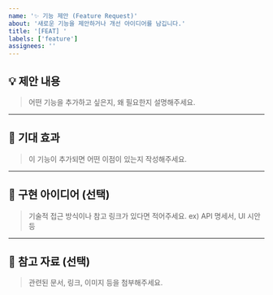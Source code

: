 ```yaml
---
name: '✨ 기능 제안 (Feature Request)'
about: '새로운 기능을 제안하거나 개선 아이디어를 남깁니다.'
title: '[FEAT] '
labels: ['feature']
assignees: ''
---
```


## 💡 제안 내용

> 어떤 기능을 추가하고 싶은지, 왜 필요한지 설명해주세요.

---

## 🧭 기대 효과

> 이 기능이 추가되면 어떤 이점이 있는지 작성해주세요.

---

## 🔧 구현 아이디어 (선택)

> 기술적 접근 방식이나 참고 링크가 있다면 적어주세요.
> ex) API 명세서, UI 시안 등

---

## 📎 참고 자료 (선택)

> 관련된 문서, 링크, 이미지 등을 첨부해주세요.
